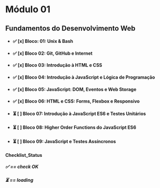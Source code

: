 # Módulo 01

## Fundamentos do Desenvolvimento Web

- #### :white_check_mark: **[x] Bloco: 01: Unix & Bash**

- #### :white_check_mark: **[x] Bloco 02: Git, GitHub e Internet**

- #### :white_check_mark: **[x] Bloco 03: Introdução à HTML e CSS**

- #### :white_check_mark: **[x] Bloco 04: Introdução à JavaScript e Lógica de Programação**

- #### :white_check_mark: **[x] Bloco 05: JavaScript: DOM, Eventos e Web Storage**

- #### :white_check_mark: **[x] Bloco 06: HTML e CSS: Forms, Flexbox e Responsivo**

- #### :hourglass_flowing_sand: [ ] Bloco 07: Introdução à JavaScript ES6 e Testes Unitários

- #### :hourglass_flowing_sand: [ ] Bloco 08: Higher Order Functions do JavaScript ES6

- #### :hourglass_flowing_sand: [ ] Bloco 09: JavaScript e Testes Assíncronos

#### **Checklist_Status**

##### :white_check_mark: == check OK

##### :hourglass_flowing_sand: == loading

######

